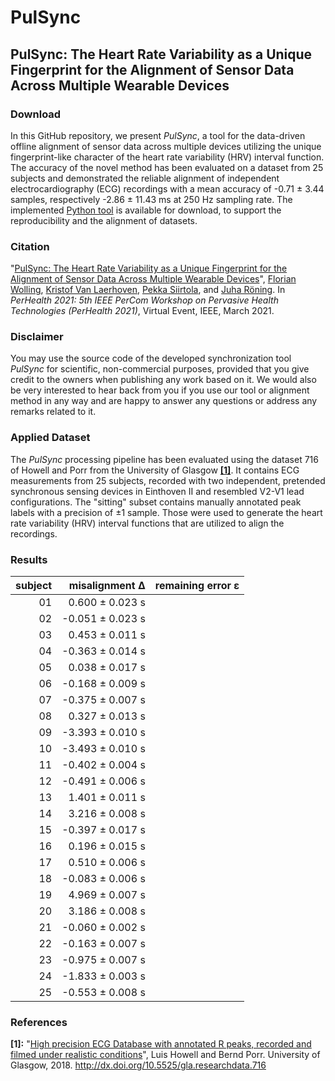 # PulSync
## PulSync: The Heart Rate Variability as a Unique Fingerprint for the Alignment of Sensor Data Across Multiple Wearable Devices

<!--In this GitHub repository, we present an analytical tool for the quality review of raw photoplethysmography (PPG) signals, based on 7 multi-varied decision metrics. It has been applied in the review of 10 publicly available photoplethysmography datasets, referred below in [Citation](#citation). Although all [evaluated datasets](#evaluated-datasets) were advertised to contain raw signals, the characteristics of the PPG data look quite diverse. Our developed tool enables to automatically analyze the suitability and applicability of datasets and helps to identify preprocessed and filtered signals with a limited evidence. The [raw reference data](#reference-data), recorded with the MAX86140EVSYS# evaluation system, as well as the implemented [Python tool](/python/), based on the presented 7 decision metrics, are available for [download](#download), to support the reproducibility and the review of new datasets.-->

### Download
In this GitHub repository, we present *PulSync*, a tool for the data-driven offline alignment of sensor data across multiple devices utilizing the unique fingerprint-like character of the heart rate variability (HRV) interval function. The accuracy of the novel method has been evaluated on a dataset from 25 subjects and demonstrated the reliable alignment of independent electrocardiography (ECG) recordings with a mean accuracy of -0.71 ± 3.44 samples, respectively -2.86 ± 11.43 ms at 250 Hz sampling rate. The implemented [Python tool](/python/) is available for download, to support the reproducibility and the alignment of datasets.

### Citation
"[PulSync: The Heart Rate Variability as a Unique Fingerprint for the Alignment of Sensor Data Across Multiple Wearable Devices](https://www.eti.uni-siegen.de/ubicomp/papers/ubi_perhealth2021.pdf)", <a href="https://ubicomp.eti.uni-siegen.de/home/team/fwolling.html.en" target="_blank">Florian Wolling</a>, <a href="https://ubicomp.eti.uni-siegen.de/home/team/kristof.html.en" target="_blank">Kristof Van Laerhoven</a>, <a href="https://www.oulu.fi/university/researcher/pekka-siirtola" target="_blank">Pekka Siirtola</a>, and <a href="https://www.oulu.fi/university/researcher/juha-roning" target="_blank">Juha Röning</a>. In *PerHealth 2021: 5th IEEE PerCom Workshop on Pervasive Health Technologies (PerHealth 2021)*, Virtual Event, IEEE, March 2021. <!--<a href="https://doi.org" target="_blank">https://doi.org</a>-->

### Disclaimer
You may use the source code of the developed synchronization tool *PulSync* for scientific, non-commercial purposes, provided that you give credit to the owners when publishing any work based on it. We would also be very interested to hear back from you if you use our tool or alignment method in any way and are happy to answer any questions or address any remarks related to it.

<!--### Presentation Video
<a href="https://www.youtube.com/watch?v=RshKMVtH7P0" target="_blank"><img src="https://raw.githubusercontent.com/fwolling/PPGraw/main/fig/youtube.png" alt="DATA'20 - The Quest for Raw Signals - A Quality Review of Photoplethysmography Datasets" width="600" style="float: center;" /></a>-->

### Applied Dataset
The *PulSync* processing pipeline has been evaluated using the dataset 716 of Howell and Porr from the University of Glasgow <a href="#ref_s01">**[1]**</a>. It contains ECG measurements from 25 subjects, recorded with two independent, pretended synchronous sensing devices in Einthoven II and resembled V2-V1 lead configurations. The "sitting" subset contains manually annotated peak labels with a precision of ±1 sample. Those were used to generate the heart rate variability (HRV) interval functions that are utilized to align the recordings.

### Results
| subject  | misalignment Δ | remaining error ε |
| -------: | -------------: | ----------------: |
| 01       |  0.600 ± 0.023 s |  |
| 02       | -0.051 ± 0.023 s |  |
| 03       |  0.453 ± 0.011 s |  |
| 04       | -0.363 ± 0.014 s |  |
| 05       |  0.038 ± 0.017 s |  |
| 06       | -0.168 ± 0.009 s |  |
| 07       | -0.375 ± 0.007 s |  |
| 08       |  0.327 ± 0.013 s |  |
| 09       | -3.393 ± 0.010 s |  |
| 10       | -3.493 ± 0.010 s |  |
| 11       | -0.402 ± 0.004 s |  |
| 12       | -0.491 ± 0.006 s |  |
| 13       |  1.401 ± 0.011 s |  |
| 14       |  3.216 ± 0.008 s |  |
| 15       | -0.397 ± 0.017 s |  |
| 16       |  0.196 ± 0.015 s |  |
| 17       |  0.510 ± 0.006 s |  |
| 18       | -0.083 ± 0.006 s |  |
| 19       |  4.969 ± 0.007 s |  |
| 20       |  3.186 ± 0.008 s |  |
| 21       | -0.060 ± 0.002 s |  |
| 22       | -0.163 ± 0.007 s |  |
| 23       | -0.975 ± 0.007 s |  |
| 24       | -1.833 ± 0.003 s |  |
| 25       | -0.553 ± 0.008 s |  |

### References
<a id="ref_s01">**[1]:**</a> "[High precision ECG Database with annotated R peaks, recorded and filmed under realistic conditions](http://researchdata.gla.ac.uk/716/)", Luis Howell and Bernd Porr. University of Glasgow, 2018. <a href="http://dx.doi.org/10.5525/gla.researchdata.716" target="_blank">http://dx.doi.org/10.5525/gla.researchdata.716</a>
